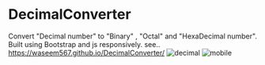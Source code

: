 # DecimalConverter
Convert "Decimal  number" to "Binary" , "Octal" and "HexaDecimal number". Built using Bootstrap and js responsively.
see.. https://waseem567.github.io/DecimalConverter/ 
![decimal](https://user-images.githubusercontent.com/90834559/138457667-4c9699e0-1615-4895-9217-982e6d854128.png)
![mobile](https://user-images.githubusercontent.com/90834559/138457686-532947cf-4a9b-4a27-8ef9-19e04297a0e8.png)
